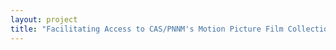 ```yaml
--- 
layout: project 
title: "Facilitating Access to CAS/PNNM's Motion Picture Film Collection for Ecological Research" 
---
```



